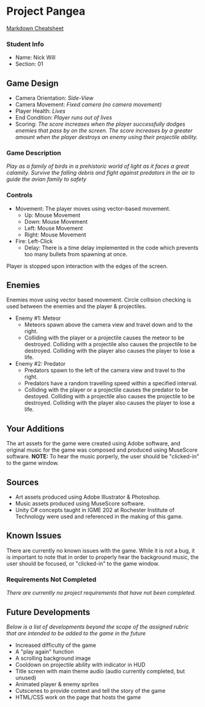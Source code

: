 # Project Pangea

[Markdown Cheatsheet](https://github.com/adam-p/markdown-here/wiki/Markdown-Here-Cheatsheet)

### Student Info

-   Name: Nick Will
-   Section: 01

## Game Design

-   Camera Orientation: _Side-View_
-   Camera Movement: _Fixed camera (no camera movement)_
-   Player Health: _Lives_
-   End Condition: _Player runs out of lives_
-   Scoring: _The score increases when the player successfully dodges enemies that pass by on the screen. The score increases by a greater amount when the player destroys an enemy using their projectile ability._

### Game Description

_Play as a family of birds in a prehistoric world of light as it faces a great calamity. Survive the falling debris and fight against predators in the air to guide the avian family to safety_

### Controls

-   Movement: The player moves using vector-based movement.
    -   Up: Mouse Movement
    -   Down: Mouse Movement
    -   Left: Mouse Movement
    -   Right: Mouse Movement
-   Fire: Left-Click
    -   Delay: There is a time delay implemented in the code which prevents too many bullets from spawning at once.

Player is stopped upon interaction with the edges of the screen.

## Enemies

Enemies move using vector based movement. Circle collision checking is used between the enemies and the player & projectiles.

- Enemy #1: Meteor
    -   Meteors spawn above the camera view and travel down and to the right.
    -   Colliding with the player or a projectile causes the meteor to be destroyed. Colliding with a projectile also causes the projectile to be destroyed. Colliding with the player also causes the player to lose a life.
- Enemy #2: Predator
    -   Predators spawn to the left of the camera view and travel to the right.
    -   Predators have a random travelling speed within a specified interval.
    -   Colliding with the player or a projectile causes the predator to be destoyed. Colliding with a projectile also causes the projectile to be destroyed. Colliding with the player also causes the player to lose a life.

## Your Additions

The art assets for the game were created using Adobe software, and original music for the game was composed and produced using MuseScore software.
__NOTE:__ To hear the music porperly, the user should be "clicked-in" to the game window.

## Sources

-   Art assets produced using Adobe Illustrator & Photoshop.
-   Music assets produced using MuseScore software.
-   Unity C# concepts taught in IGME 202 at Rochester Institute of Technology were used and referenced in the making of this game.

## Known Issues

There are currently no known issues with the game.
While it is not a bug, it is important to note that in order to properly hear the background music, the user should be focused, or "clicked-in" to the game window.

### Requirements Not Completed

_There are currently no project requirements that have not been completed._

## Future Developments

_Below is a list of developments beyond the scope of the assigned rubric that are intended to be added to the game in the future_

- Increased difficulty of the game
- A "play again" function
- A scrolling background image
- Cooldown on projectile ability with indicator in HUD
- Title screen with main theme audio (audio currently completed, but unused)
- Animated player & enemy sprites
- Cutscenes to provide context and tell the story of the game
- HTML/CSS work on the page that hosts the game


